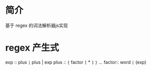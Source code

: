 # 简介

基于 regex 的词法解析器js实现

# regex 产生式

exp :: plus `|` plus | exp
plus :: `{` factor `[` \* `]` `}` ...
factor:: word `|` (exp)
